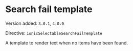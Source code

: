# Search fail template

Version added: `3.0.1`, `4.0.0`

Directive: `ionicSelectableSearchFailTemplate`

A template to render text when no items have been found.
